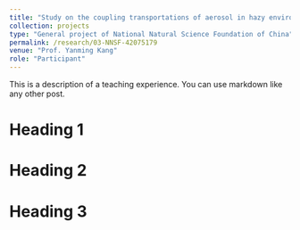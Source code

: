 ```yaml
---
title: "Study on the coupling transportations of aerosol in hazy environment within the canopy of urban micro-scale environment"
collection: projects
type: "General project of National Natural Science Foundation of China"
permalink: /research/03-NNSF-42075179
venue: "Prof. Yanming Kang"
role: "Participant"
---
```


This is a description of a teaching experience. You can use markdown like any other post.

Heading 1
======

Heading 2
======

Heading 3
======